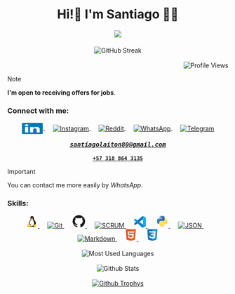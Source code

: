 <h1 align="center">Hi!👋 I'm Santiago 👨‍💻</h1>

<h4 align="center">
<img src="https://readme-typing-svg.demolab.com?font=Quicksand&weight=500&size=14&letterSpacing=2px&duration=3200&pause=1000&color=EBEBFF&background=2C3E50&vCenter=true&width=870&height=50&separator=%3C&lines=+++%F0%9F%A7%A0+I+think+more+than+I+says,+and+I+feel+much+more+than+I+let+on.%3C%F0%9F%94%8E+I+may+be+in+pieces,+but+I+never+stop+analyzing+each+fragment.%3C%F0%9F%8C%8E+I+don%27t+try+to+fit+into+the+world;+I+take+it+apart+to+understand+why.%3C%F0%9F%92%96+I+have+a+heart+armored+in+logic,+but+it+keeps+beating+for+ideas+and+people+who+deserve+it.%3C%F0%9F%93%9C+My+greatest+conflict+is+not+between+good+and+evil,+but+between+clarity+and+the+chaos+within+me.%3C%F0%9F%94%AE+I+see+structures+where+others+see+confusion,+and+patterns+where+for+others+there+is+only+noise.%3C%F0%9F%9A%80+Where+confusion+reigns,+I+trace+the+order+beneath." />
</h4>
<div align="center">
<img src="https://github-readme-streak-stats.herokuapp.com?user=santiagolaiton&exclude_days=Sun&theme=dark&hide_border=true&border_radius=7&date_format=j%20M%5B%20Y%5D&card_width=900&card_height=200&background=45%2C2C3E50%2C48C9B0" alt="GitHub Streak"/>
</div>

<br>

<div align="right">
  <img src="https://komarev.com/ghpvc/?username=SantiagoLaiton&label=Profile%20Views&color=2C3E50&style=flat" alt="Profile Views" height="27" width="142"/>
</div>

>[!NOTE]
>**I'm open to receiving offers for jobs**.

<h3 align="left">Connect with me:</h3>
<div align="center">
  <a href="https://www.linkedin.com/in/santiago-laiton/" target="blank">
    <img align="center" src="https://raw.githubusercontent.com/devicons/devicon/master/icons/linkedin/linkedin-original.svg" alt="LinkedIn" height="27" width="50"/>
  </a>
  &emsp;
  <a href="https://instagram.com/alvazora_31" target="blank">
    <img align="center" src="https://raw.githubusercontent.com/rahuldkjain/github-profile-readme-generator/master/src/images/icons/Social/instagram.svg" alt="Instagram" height="27" width="50"/>
  </a>
    &emsp;
  <a href="https://www.reddit.com/user/Unlucky_Key_437/" target="blank">
    <img align="center" src="https://freelogopng.com/images/all_img/1658834095reddit-logo-png.png" alt="Reddit" width="32"/>
  </a>
  &emsp;
  <a href="https://wa.me/573188643135" target="blank">
    <img align="center" src="https://raw.githubusercontent.com/rahuldkjain/github-profile-readme-generator/master/src/images/icons/Social/whatsapp.svg" alt="WhatsApp" height="27" width="50"/>
  </a>
  &emsp;
  <a href="https://t.me/ArtDaSak" target="blank">
    <img align="center" src="https://img.icons8.com/sf-ultralight-filled/512/4D4D4D/telegram.png" alt="Telegram" width="47"/>
  </a>
</div>
<p align="center">
  <a href="https://mail.google.com/mail/u/0/?fs=1&tf=cm&to=santiagolaiton80@gmail.com&su=Hi,+dear+Santiago&body=I+want+to+contact+you+to…"><i><tt><b>santiagolaiton80@gmail.com</b></i></tt></a>
</p>
<p align="center">
 <a href="https://vcard.link/card/Il86.vcf"><b><code>+57 318 864 3135</code></b></a>
</p>

>[!IMPORTANT]
>You can contact me more easily by _WhatsApp_.

<h3 align="left">Skills:</h3>
<div align="center">
  <a href="https://www.linux.org/">
    <img src="https://raw.githubusercontent.com/devicons/devicon/master/icons/linux/linux-original.svg" alt="Linux" width="27"/>
  </a>
  &emsp;
  <a href="https://git-scm.com/" target="_blank" rel="noreferrer">
    <img src="https://www.vectorlogo.zone/logos/git-scm/git-scm-icon.svg" alt="Git" width="27"/>
  </a>
  &emsp;
  <a href="https://github.com/" target="_blank" rel="noreferrer">
    <img src="https://raw.githubusercontent.com/devicons/devicon/master/icons/github/github-original.svg" alt="GitHub" width="30"/>
  </a>
  &emsp;
  <a href="https://www.scrum.org/" target="_blank" rel="noreferrer">
    <img src="https://images.credly.com/images/db768524-81d9-435e-96fc-33b517e15616/blob.png" alt="SCRUM" width="30"/>
  </a>
  &emsp;
  <a href="https://code.visualstudio.com/" target="_blank" rel="noreferrer">
    <img src="https://raw.githubusercontent.com/devicons/devicon/master/icons/vscode/vscode-original.svg" alt="VS Code" width="27"/>
  </a>
  &emsp;
  <a href="https://www.python.org" target="_blank" rel="noreferrer">
    <img src="https://raw.githubusercontent.com/devicons/devicon/master/icons/python/python-original.svg" alt="Python" width="30"/>
  </a>
  &emsp;
  <a href="https://www.json.org/json-es.html" target="_blank" rel="noreferrer">
    <img src="https://www.json.org/img/json160.gif" alt="JSON" width="27"/>
  </a>
  &emsp;
  <a href="https://daringfireball.net/projects/markdown/" target="_blank" rel="noreferrer">
    <img src="https://cdn.commonmark.org/uploads/default/original/2X/3/366f3614de6996d79a131fdf9b41ed7d65cfe181.png" alt="Markdown" width="42"/>
  </a>
  &emsp;
  <a href="https://developer.mozilla.org/en-US/docs/Web/HTML" target="_blank" rel="noreferrer">
    <img src="https://raw.githubusercontent.com/devicons/devicon/master/icons/html5/html5-original.svg" alt="HTML" width="27"/>
  </a>
  &emsp;
  <a href="https://developer.mozilla.org/en-US/docs/Web/CSS" target="_blank" rel="noreferrer">
    <img src="https://raw.githubusercontent.com/devicons/devicon/master/icons/css3/css3-original.svg" alt="CSS" width="27"/>
  </a>
</div>


<br>

<div align="center">
    <img src="https://github-readme-stats.vercel.app/api/top-langs?username=santiagolaiton&show_icons=true&locale=en&layout=donut&theme=tokyonight" alt="Most Used Languages"/>
</div>

<br>

<div align="center">
    <img src="https://github-readme-stats.vercel.app/api?username=santiagolaiton&show_icons=true&locale=en&theme=tokyonight" alt="Github Stats"/>
</div>

<br>

<div align="center">
  <a href="https://github.com/ryo-ma/github-profile-trophy">
    <img src="https://github-profile-trophy.vercel.app/?username=santiagolaiton&theme=tokyonight" alt="Github Trophys"/>
  </a>
</div>
